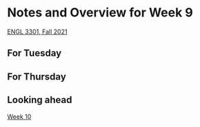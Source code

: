# Notes and Overview for Week 9
[ENGL 3301, Fall 2021](../calendar.html)

## For Tuesday

## For Thursday

## Looking ahead

[Week 10](week-10-notes)
